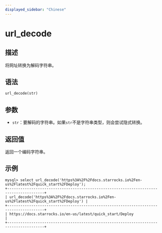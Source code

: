 ```yaml
---
displayed_sidebar: "Chinese"
---
```


# url_decode

## 描述

将网址转换为解码字符串。

## 语法

```haskell
url_decode(str)
```

## 参数

- `str`：要解码的字符串。如果`str`不是字符串类型，则会尝试隐式转换。

## 返回值

返回一个编码字符串。

## 示例

```plaintext
mysql> select url_decode('https%3A%2F%2Fdocs.starrocks.io%2Fen-us%2Flatest%2Fquick_start%2FDeploy');
+---------------------------------------------------------------------------------------+
| url_decode('https%3A%2F%2Fdocs.starrocks.io%2Fen-us%2Flatest%2Fquick_start%2FDeploy') |
+---------------------------------------------------------------------------------------+
| https://docs.starrocks.io/en-us/latest/quick_start/Deploy                             |
+---------------------------------------------------------------------------------------+
```